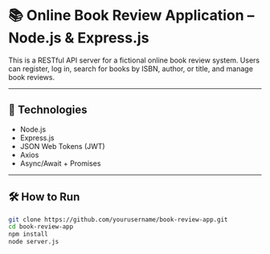 # 📚 Online Book Review Application – Node.js & Express.js

This is a RESTful API server for a fictional online book review system. Users can register, log in, search for books by ISBN, author, or title, and manage book reviews.

---

## 🔧 Technologies
- Node.js
- Express.js
- JSON Web Tokens (JWT)
- Axios
- Async/Await + Promises

---

## 🛠 How to Run

```bash
git clone https://github.com/yourusername/book-review-app.git
cd book-review-app
npm install
node server.js
